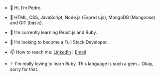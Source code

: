 - 👋 Hi, I’m Pedro.
- 🧠 HTML, CSS, JavaScript, Node.js (Express.js), MongoDB (Mongoose) and GIT (basic).
- 🌱 I’m currently learning React.js and Ruby.
- 💞️ I’m looking to become a Full Stack Developer.
- 📫 How to reach me: <a href="https://www.linkedin.com/in/montteiropedro/">LinkedIn</a> | <a href="mailto:c.montteiropedro@gmail.com">Email</a>

- ✨ I'm really loving to learn Ruby. This language is such a gem... Okay, sorry for that.

<!---
montteiropedro/montteiropedro is a ✨ special ✨ repository because its `README.md` (this file) appears on your GitHub profile.
You can click the Preview link to take a look at your changes.
--->
